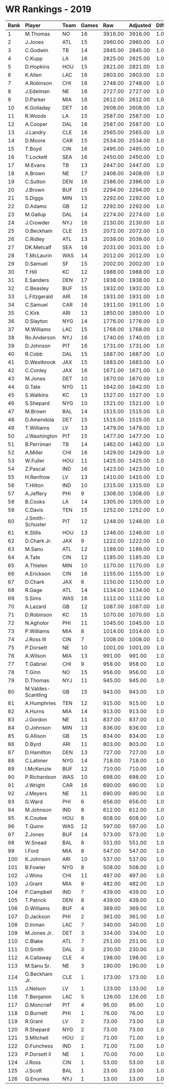 # WR Rankings - 2019

| Rank | Player             | Team | Games | Raw     | Adjusted | Difficulty | Avg/Game | Typical | Consistency | Trend    |
| :----| :------------------| :----| :-----| :-------| :--------| :----------| :--------| :-------| :-----------| :--------|
| 1    | M.Thomas           | NO   | 16    | 3916.00 | 3916.00  | 1.000      | 244.75   | 252.00  | 7/3/6       | +70.1%   |
| 2    | J.Jones            | ATL  | 15    | 2960.00 | 2960.00  | 1.000      | 197.33   | 199.50  | 9/1/5       | +94.6%   |
| 3    | C.Godwin           | TB   | 14    | 2845.00 | 2845.00  | 1.000      | 203.21   | 203.00  | 9/0/5       | +125.1%  |
| 4    | C.Kupp             | LA   | 16    | 2825.00 | 2825.00  | 1.000      | 176.56   | 205.50  | 10/1/5      | +154.9%  |
| 5    | D.Hopkins          | HOU  | 15    | 2821.00 | 2821.00  | 1.000      | 188.07   | 196.00  | 8/2/5       | +88.6%   |
| 6    | K.Allen            | LAC  | 16    | 2803.00 | 2803.00  | 1.000      | 175.19   | 173.50  | 8/0/8       | +126.3%  |
| 7    | A.Robinson         | CHI  | 16    | 2748.00 | 2748.00  | 1.000      | 171.75   | 182.50  | 8/1/7       | +108.1%  |
| 8    | J.Edelman          | NE   | 16    | 2727.00 | 2727.00  | 1.000      | 170.44   | 178.00  | 7/1/8       | +106.7%  |
| 9    | D.Parker           | MIA  | 16    | 2612.00 | 2612.00  | 1.000      | 163.25   | 172.50  | 8/3/5       | +114.7%  |
| 10   | K.Golladay         | DET  | 16    | 2608.00 | 2608.00  | 1.000      | 163.00   | 170.00  | 8/0/8       | +143.2%  |
| 11   | R.Woods            | LA   | 15    | 2587.00 | 2587.00  | 1.000      | 172.47   | 155.00  | 6/1/8       | +145.4%  |
| 12   | A.Cooper           | DAL  | 16    | 2587.00 | 2587.00  | 1.000      | 161.69   | 161.50  | 8/1/7       | +207.4%  |
| 13   | J.Landry           | CLE  | 16    | 2565.00 | 2565.00  | 1.000      | 160.31   | 156.50  | 9/2/5       | +93.5%   |
| 14   | D.Moore            | CAR  | 15    | 2534.00 | 2534.00  | 1.000      | 168.93   | 170.00  | 5/3/7       | +92.1%   |
| 15   | T.Boyd             | CIN  | 16    | 2495.00 | 2495.00  | 1.000      | 155.94   | 169.00  | 10/1/5      | +126.1%  |
| 16   | T.Lockett          | SEA  | 16    | 2450.00 | 2450.00  | 1.000      | 153.12   | 144.00  | 8/1/7       | +207.0%  |
| 17   | M.Evans            | TB   | 13    | 2447.00 | 2447.00  | 1.000      | 188.23   | 168.00  | 8/0/5       | INACTIVE |
| 18   | A.Brown            | NE   | 17    | 2408.00 | 2408.00  | 1.000      | 141.65   | 145.50  | 10/1/6      | +215.7%  |
| 19   | C.Sutton           | DEN  | 16    | 2386.00 | 2386.00  | 1.000      | 149.12   | 153.50  | 8/2/6       | +80.7%   |
| 20   | J.Brown            | BUF  | 15    | 2294.00 | 2294.00  | 1.000      | 152.93   | 151.00  | 9/2/4       | +86.0%   |
| 21   | S.Diggs            | MIN  | 15    | 2292.00 | 2292.00  | 1.000      | 152.80   | 150.00  | 8/1/6       | +169.4%  |
| 22   | D.Adams            | GB   | 12    | 2292.00 | 2292.00  | 1.000      | 191.00   | 189.00  | 4/2/6       | +91.2%   |
| 23   | M.Gallup           | DAL  | 14    | 2274.00 | 2274.00  | 1.000      | 162.43   | 170.00  | 7/1/6       | +142.5%  |
| 24   | J.Crowder          | NYJ  | 16    | 2130.00 | 2130.00  | 1.000      | 133.12   | 136.50  | 9/0/7       | +236.5%  |
| 25   | O.Beckham          | CLE  | 15    | 2072.00 | 2072.00  | 1.000      | 138.13   | 125.50  | 5/2/8       | +93.2%   |
| 26   | C.Ridley           | ATL  | 13    | 2039.00 | 2039.00  | 1.000      | 156.85   | 147.00  | 5/1/7       | INACTIVE |
| 27   | DK.Metcalf         | SEA  | 16    | 2031.00 | 2031.00  | 1.000      | 126.94   | 132.00  | 8/0/8       | +100.9%  |
| 28   | T.McLaurin         | WAS  | 14    | 2012.00 | 2012.00  | 1.000      | 143.71   | 140.50  | 6/0/8       | +142.2%  |
| 29   | D.Samuel           | SF   | 15    | 2002.00 | 2002.00  | 1.000      | 133.47   | 135.00  | 7/1/7       | +175.2%  |
| 30   | T.Hill             | KC   | 12    | 1988.00 | 1988.00  | 1.000      | 165.67   | 184.00  | 8/0/4       | +159.5%  |
| 31   | E.Sanders          | DEN  | 17    | 1938.00 | 1938.00  | 1.000      | 114.00   | 106.00  | 9/1/7       | +339.5%  |
| 32   | C.Beasley          | BUF  | 15    | 1932.00 | 1932.00  | 1.000      | 128.80   | 127.50  | 6/3/6       | +96.6%   |
| 33   | L.Fitzgerald       | ARI  | 16    | 1931.00 | 1931.00  | 1.000      | 120.69   | 116.50  | 7/0/9       | +112.5%  |
| 34   | C.Samuel           | CAR  | 16    | 1911.00 | 1911.00  | 1.000      | 119.44   | 124.00  | 9/0/7       | +132.3%  |
| 35   | C.Kirk             | ARI  | 13    | 1850.00 | 1850.00  | 1.000      | 142.31   | 138.00  | 7/0/6       | +153.8%  |
| 36   | D.Slayton          | NYG  | 14    | 1776.00 | 1776.00  | 1.000      | 126.86   | 104.50  | 5/2/7       | +231.1%  |
| 37   | M.Williams         | LAC  | 15    | 1768.00 | 1768.00  | 1.000      | 117.87   | 118.00  | 8/1/6       | +76.0%   |
| 38   | Ro.Anderson        | NYJ  | 16    | 1740.00 | 1740.00  | 1.000      | 108.75   | 122.00  | 10/1/5      | +216.3%  |
| 39   | D.Johnson          | PIT  | 16    | 1731.00 | 1731.00  | 1.000      | 108.19   | 125.00  | 10/1/5      | +209.2%  |
| 40   | R.Cobb             | DAL  | 15    | 1687.00 | 1687.00  | 1.000      | 112.47   | 106.50  | 8/1/6       | +137.6%  |
| 41   | D.Westbrook        | JAX  | 15    | 1683.00 | 1683.00  | 1.000      | 112.20   | 111.50  | 7/0/8       | +189.1%  |
| 42   | C.Conley           | JAX  | 16    | 1671.00 | 1671.00  | 1.000      | 104.44   | 96.00   | 7/0/9       | +196.9%  |
| 43   | M.Jones            | DET  | 10    | 1670.00 | 1670.00  | 1.000      | 167.00   | 163.50  | 6/0/4       | INACTIVE |
| 44   | G.Tate             | NYG  | 11    | 1642.00 | 1642.00  | 1.000      | 149.27   | 151.50  | 5/0/6       | +110.9%  |
| 45   | S.Watkins          | KC   | 13    | 1527.00 | 1527.00  | 1.000      | 117.46   | 93.50   | 5/1/7       | +220.8%  |
| 46   | S.Shepard          | NYG  | 10    | 1521.00 | 1521.00  | 1.000      | 152.10   | 150.50  | 6/0/4       | +83.8%   |
| 47   | M.Brown            | BAL  | 14    | 1515.00 | 1515.00  | 1.000      | 108.21   | 105.50  | 8/0/6       | +284.0%  |
| 48   | D.Amendola         | DET  | 15    | 1515.00 | 1515.00  | 1.000      | 101.00   | 114.50  | 11/0/4      | +237.4%  |
| 49   | T.Williams         | LV   | 13    | 1479.00 | 1479.00  | 1.000      | 113.77   | 101.00  | 5/0/8       | +122.0%  |
| 50   | J.Washington       | PIT  | 15    | 1477.00 | 1477.00  | 1.000      | 98.47    | 101.50  | 9/1/5       | +224.1%  |
| 51   | B.Perriman         | TB   | 14    | 1462.00 | 1462.00  | 1.000      | 104.43   | 97.50   | 8/0/6       | +586.0%  |
| 52   | A.Miller           | CHI  | 16    | 1429.00 | 1429.00  | 1.000      | 89.31    | 75.50   | 8/0/8       | +820.7%  |
| 53   | W.Fuller           | HOU  | 11    | 1425.00 | 1425.00  | 1.000      | 129.55   | 77.50   | 4/0/7       | +333.0%  |
| 54   | Z.Pascal           | IND  | 16    | 1423.00 | 1423.00  | 1.000      | 88.94    | 103.50  | 10/0/6      | +647.0%  |
| 55   | H.Renfrow          | LV   | 13    | 1410.00 | 1410.00  | 1.000      | 108.46   | 108.00  | 8/0/5       | +232.5%  |
| 56   | T.Hilton           | IND  | 10    | 1315.00 | 1315.00  | 1.000      | 131.50   | 143.00  | 6/1/3       | +150.7%  |
| 57   | A.Jeffery          | PHI  | 9     | 1308.00 | 1308.00  | 1.000      | 145.33   | 153.50  | 6/0/3       | INACTIVE |
| 58   | B.Cooks            | LA   | 14    | 1305.00 | 1305.00  | 1.000      | 93.21    | 101.50  | 8/1/5       | +185.0%  |
| 59   | C.Davis            | TEN  | 15    | 1252.00 | 1252.00  | 1.000      | 83.47    | 74.50   | 6/3/6       | +138.5%  |
| 60   | J.Smith-Schuster   | PIT  | 12    | 1248.00 | 1248.00  | 1.000      | 104.00   | 113.00  | 7/0/5       | +263.9%  |
| 61   | K.Stills           | HOU  | 13    | 1246.00 | 1246.00  | 1.000      | 95.85    | 100.00  | 6/1/6       | +170.3%  |
| 62   | D.Chark Jr.        | JAX  | 9     | 1222.00 | 1222.00  | 1.000      | 135.78   | 129.00  | 6/0/3       | +140.5%  |
| 63   | M.Sanu             | ATL  | 12    | 1189.00 | 1189.00  | 1.000      | 99.08    | 102.00  | 7/0/5       | INACTIVE |
| 64   | A.Tate             | CIN  | 12    | 1185.00 | 1185.00  | 1.000      | 98.75    | 111.00  | 5/2/5       | INACTIVE |
| 65   | A.Thielen          | MIN  | 10    | 1170.00 | 1170.00  | 1.000      | 117.00   | 111.00  | 5/0/5       | +344.2%  |
| 66   | A.Erickson         | CIN  | 16    | 1155.00 | 1155.00  | 1.000      | 72.19    | 70.50   | 9/1/6       | +407.9%  |
| 67   | D.Chark            | JAX  | 6     | 1150.00 | 1150.00  | 1.000      | 191.67   | 170.00  | 2/1/3       | INACTIVE |
| 68   | R.Gage             | ATL  | 14    | 1134.00 | 1134.00  | 1.000      | 81.00    | 84.00   | 8/0/6       | +347.8%  |
| 69   | S.Sims             | WAS  | 16    | 1112.00 | 1112.00  | 1.000      | 69.50    | 75.00   | 11/0/5      | +849.1%  |
| 70   | A.Lazard           | GB   | 12    | 1087.00 | 1087.00  | 1.000      | 90.58    | 103.50  | 8/0/4       | +195.3%  |
| 71   | D.Robinson         | KC   | 15    | 1070.00 | 1070.00  | 1.000      | 71.33    | 56.50   | 8/0/7       | +538.3%  |
| 72   | N.Agholor          | PHI  | 11    | 1045.00 | 1045.00  | 1.000      | 95.00    | 70.50   | 5/1/5       | INACTIVE |
| 73   | P.Williams         | MIA  | 8     | 1014.00 | 1014.00  | 1.000      | 126.75   | 126.50  | 5/0/3       | INACTIVE |
| 74   | J.Ross III         | CIN  | 7     | 1008.00 | 1008.00  | 1.000      | 144.00   | 137.00  | 4/0/3       | +247.3%  |
| 75   | P.Dorsett          | NE   | 10    | 1001.00 | 1001.00  | 1.000      | 100.10   | 90.50   | 6/0/4       | INACTIVE |
| 76   | A.Wilson           | MIA  | 13    | 991.00  | 991.00   | 1.000      | 76.23    | 79.50   | 8/0/5       | +234.8%  |
| 77   | T.Gabriel          | CHI  | 9     | 958.00  | 958.00   | 1.000      | 106.44   | 91.50   | 4/0/5       | INACTIVE |
| 78   | T.Ginn             | NO   | 15    | 956.00  | 956.00   | 1.000      | 63.73    | 58.00   | 6/1/8       | +290.5%  |
| 79   | D.Thomas           | NYJ  | 11    | 945.00  | 945.00   | 1.000      | 85.91    | 76.50   | 4/0/7       | INACTIVE |
| 80   | M.Valdes-Scantling | GB   | 15    | 943.00  | 943.00   | 1.000      | 62.87    | 49.00   | 8/0/7       | +884.1%  |
| 81   | A.Humphries        | TEN  | 12    | 915.00  | 915.00   | 1.000      | 76.25    | 81.00   | 5/4/3       | INACTIVE |
| 82   | A.Hurns            | MIA  | 14    | 913.00  | 913.00   | 1.000      | 65.21    | 61.00   | 6/2/6       | +177.3%  |
| 83   | J.Gordon           | NE   | 11    | 837.00  | 837.00   | 1.000      | 76.09    | 73.50   | 7/0/4       | +247.2%  |
| 84   | O.Johnson          | MIN  | 13    | 836.00  | 836.00   | 1.000      | 64.31    | 59.00   | 6/0/7       | +162.1%  |
| 85   | G.Allison          | GB   | 15    | 834.00  | 834.00   | 1.000      | 55.60    | 52.00   | 9/1/5       | +186.7%  |
| 86   | D.Byrd             | ARI  | 11    | 803.00  | 803.00   | 1.000      | 73.00    | 67.50   | 6/0/5       | +442.1%  |
| 87   | D.Hamilton         | DEN  | 13    | 727.00  | 727.00   | 1.000      | 55.92    | 48.50   | 6/2/5       | +375.7%  |
| 88   | C.Latimer          | NYG  | 14    | 718.00  | 718.00   | 1.000      | 51.29    | 41.50   | 7/0/7       | +525.3%  |
| 89   | I.McKenzie         | BUF  | 12    | 710.00  | 710.00   | 1.000      | 59.17    | 56.50   | 6/0/6       | +100.8%  |
| 90   | P.Richardson       | WAS  | 10    | 698.00  | 698.00   | 1.000      | 69.80    | 54.50   | 4/1/5       | INACTIVE |
| 91   | J.Wright           | CAR  | 16    | 690.00  | 690.00   | 1.000      | 43.12    | 42.50   | 9/2/5       | +161.3%  |
| 92   | J.Meyers           | NE   | 11    | 690.00  | 690.00   | 1.000      | 62.73    | 59.50   | 5/1/5       | +213.2%  |
| 93   | G.Ward             | PHI  | 6     | 656.00  | 656.00   | 1.000      | 109.33   | 109.50  | 2/2/2       | +92.9%   |
| 94   | M.Johnson          | IND  | 8     | 612.00  | 612.00   | 1.000      | 76.50    | 79.00   | 5/0/3       | +356.4%  |
| 95   | K.Coutee           | HOU  | 8     | 608.00  | 608.00   | 1.000      | 76.00    | 81.00   | 4/0/4       | +184.8%  |
| 96   | T.Quinn            | WAS  | 12    | 597.00  | 597.00   | 1.000      | 49.75    | 60.50   | 9/0/3       | INACTIVE |
| 97   | Z.Jones            | BUF  | 14    | 573.00  | 573.00   | 1.000      | 40.93    | 38.00   | 5/1/8       | +75.5%   |
| 98   | W.Snead            | BAL  | 8     | 551.00  | 551.00   | 1.000      | 68.88    | 76.50   | 4/0/4       | INACTIVE |
| 99   | I.Ford             | MIA  | 8     | 547.00  | 547.00   | 1.000      | 68.38    | 77.00   | 5/0/3       | +1072.1% |
| 100  | K.Johnson          | ARI  | 10    | 537.00  | 537.00   | 1.000      | 53.70    | 54.50   | 7/0/3       | INACTIVE |
| 101  | B.Fowler           | NYG  | 8     | 508.00  | 508.00   | 1.000      | 63.50    | 68.00   | 5/0/3       | INACTIVE |
| 102  | J.Wims             | CHI  | 11    | 497.00  | 497.00   | 1.000      | 45.18    | 41.50   | 6/0/5       | +779.8%  |
| 103  | J.Grant            | MIA  | 9     | 482.00  | 482.00   | 1.000      | 53.56    | 45.00   | 4/0/5       | INACTIVE |
| 104  | P.Campbell         | IND  | 7     | 439.00  | 439.00   | 1.000      | 62.71    | 55.50   | 3/1/3       | INACTIVE |
| 105  | T.Patrick          | DEN  | 8     | 439.00  | 439.00   | 1.000      | 54.88    | 63.00   | 4/0/4       | +613.0%  |
| 106  | D.Williams         | BUF  | 4     | 369.00  | 369.00   | 1.000      | 92.25    | 113.00  | 2/0/2       | N/A      |
| 107  | D.Jackson          | PHI  | 2     | 361.00  | 361.00   | 1.000      | 180.50   | 180.50  | 1/0/1       | INACTIVE |
| 108  | D.Inman            | LAC  | 7     | 340.00  | 340.00   | 1.000      | 48.57    | 36.50   | 3/0/4       | +184.2%  |
| 109  | M.Jones Jr.        | DET  | 3     | 334.00  | 334.00   | 1.000      | 111.33   | 111.33  | 1/0/2       | INACTIVE |
| 110  | C.Blake            | ATL  | 7     | 251.00  | 251.00   | 1.000      | 35.86    | 31.00   | 4/0/3       | +1916.7% |
| 111  | D.Smith            | DAL  | 3     | 230.00  | 230.00   | 1.000      | 76.67    | 76.67   | 2/0/1       | INACTIVE |
| 112  | A.Callaway         | CLE  | 4     | 198.00  | 198.00   | 1.000      | 49.50    | 69.50   | 3/0/1       | INACTIVE |
| 113  | M.Sanu Sr.         | NE   | 3     | 190.00  | 190.00   | 1.000      | 63.33    | 63.33   | 1/1/1       | N/A      |
| 114  | O.Beckham Jr.      | CLE  | 1     | 173.00  | 173.00   | 1.000      | 173.00   | 173.00  | 0/1/0       | N/A      |
| 115  | J.Nelson           | LV   | 1     | 133.00  | 133.00   | 1.000      | 133.00   | 133.00  | 0/1/0       | INACTIVE |
| 116  | T.Benjamin         | LAC  | 5     | 126.00  | 126.00   | 1.000      | 25.20    | 28.00   | 2/1/2       | INACTIVE |
| 117  | D.Moncrief         | PIT  | 4     | 95.00   | 95.00    | 1.000      | 23.75    | 33.50   | 3/0/1       | INACTIVE |
| 118  | D.Burnett          | PHI  | 1     | 76.00   | 76.00    | 1.000      | 76.00    | 76.00   | 0/1/0       | N/A      |
| 119  | R.Grant            | LV   | 2     | 73.00   | 73.00    | 1.000      | 36.50    | 36.50   | 1/0/1       | INACTIVE |
| 120  | R.Shepard          | NYG  | 2     | 73.00   | 73.00    | 1.000      | 36.50    | 36.50   | 1/0/1       | INACTIVE |
| 121  | S.Mitchell         | HOU  | 2     | 71.00   | 71.00    | 1.000      | 35.50    | 35.50   | 1/0/1       | N/A      |
| 122  | D.Funchess         | IND  | 1     | 71.00   | 71.00    | 1.000      | 71.00    | 71.00   | 0/1/0       | INACTIVE |
| 123  | P.Dorsett II       | NE   | 1     | 70.00   | 70.00    | 1.000      | 70.00    | 70.00   | 0/1/0       | N/A      |
| 124  | J.Ross             | CIN  | 1     | 53.00   | 53.00    | 1.000      | 53.00    | 53.00   | 0/1/0       | INACTIVE |
| 125  | J.Scott            | BAL  | 1     | 23.00   | 23.00    | 1.000      | 23.00    | 23.00   | 0/1/0       | N/A      |
| 126  | Q.Enunwa           | NYJ  | 1     | 13.00   | 13.00    | 1.000      | 13.00    | 13.00   | 0/1/0       | INACTIVE |

